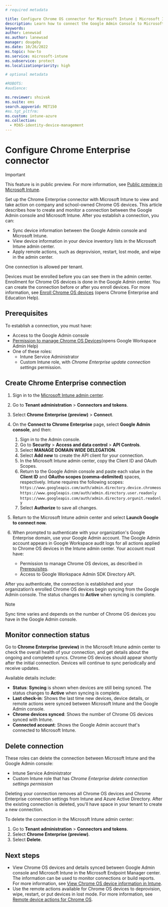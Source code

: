 ```yaml
---
# required metadata

title: Configure Chrome OS connector for Microsoft Intune | Microsoft Intune  
description: Learn how to connect the Google Admin Console to Microsoft Intune so that you can view and take action on enrolled Chrome OS devices.  
keywords:
author: Lenewsad
ms.author: lanewsad
manager: dougeby
ms.date: 10/26/2022  
ms.topic: how-to
ms.service: microsoft-intune
ms.subservice: protect
ms.localizationpriority: high

# optional metadata

#ROBOTS:
#audience:

ms.reviewer: shsivak
ms.suite: ems
search.appverid: MET150
#ms.tgt_pltfrm:
ms.custom: intune-azure
ms.collection: 
  - M365-identity-device-management
---
```


# Configure Chrome Enterprise connector  

> [!IMPORTANT]
> This feature is in public preview. For more information, see [Public preview in Microsoft Intune](../fundamentals/public-preview.md).   

Set up the Chrome Enterprise connector with Microsoft Intune to view and take action on company and school-owned Chrome OS devices. This article describes how to create and monitor a connection between the Google Admin console and Microsoft Intune. After you establish a connection, you can: 

* Sync device information between the Google Admin console and Microsoft Intune.    
* View device information in your device inventory lists in the Microsoft Intune admin center.
* Apply remote actions, such as deprovision, restart, lost mode, and wipe in the admin center.   

One connection is allowed per tenant. 

Devices must be enrolled before you can see them in the admin center. Enrollment for Chrome OS devices is done in the Google Admin center. You can create the connection before or after you enroll devices. For more information, see [Enroll Chrome OS devices](https://support.google.com/chrome/a/answer/1360534) (opens Chrome Enterprise and Education Help).    

## Prerequisites  
To establish a connection, you must have:   

* Access to the Google Admin console  
* [Permission to manage Chrome OS Devices](https://support.google.com/a/answer/9807615)(opens Google Workspace Admin Help)  
* One of these roles: 
   * Intune Service Administrator 
   * Custom Intune role, with *Chrome Enterprise update connection settings* permission.  

## Create Chrome Enterprise connection  

1. Sign in to the [Microsoft Intune admin center](https://go.microsoft.com/fwlink/?linkid=2109431).

2. Go to **Tenant administration** > **Connectors and tokens**.
3. Select **Chrome Enterprise (preview)** > **Connect**. 
4. On the **Connect to Chrome Enterprise** page, select **Google Admin console**, and then:  
   1. Sign in to the Admin console. 
   2. Go to **Security** > **Access and data control** > **API Controls**.  
   3. Select **MANAGE DOMAIN WIDE DELEGATION**.   
   4. Select **Add new** to create the API client for your connection.        
   3. In the Microsoft Intune admin center, copy the Client ID and OAuth Scopes.  
   4. Return to the Google Admin console and paste each value in the **Client ID** and **OAutho scopes (comma-delimited)** spaces, respectively. Intune requires the following scopes:  
    `https://www.googleapis.com/auth/admin.directory.device.chromeos`  
    `https://www.googleapis.com/auth/admin.directory.user.readonly`  
    `https://www.googleapis.com/auth/admin.directory.orgunit.readonly`  
   5. Select **Authorize** to save all changes. 
5. Return to the Microsoft Intune admin center and select **Launch Google to connect now.**     
6. When prompted to authenticate with your organization's Google Enterprise domain, use your Google Admin account. The Google Admin account appears in Google Workspace audit logs for all actions applied to Chrome OS devices in the Intune admin center. Your account must have:  
   * Permission to manage Chrome OS devices, as described in [Prerequisites](chrome-enterprise-connector-configure.md#prerequisites).  
   * Access to Google Workspace Admin SDK Directory API.  

After you authenticate, the connection is established and your organization’s enrolled Chrome OS devices begin syncing from the Google Admin console. The status changes to **Active** when syncing is complete. 

   >[!NOTE]
   > Sync time varies and depends on the number of Chrome OS devices you have in the Google Admin console.  

## Monitor connection status  
Go to **Chrome Enterprise (preview)** in the Microsoft Intune admin center to check the overall health of your connection, and get details about the ongoing and completed syncs. Chrome OS devices should appear shortly after the initial connection. Devices will continue to sync periodically and receive updates.   

Available details include:  

* **Status**: **Syncing** is shown when devices are still being synced. The status changes to **Active** when syncing is complete.  
* **Last check-in**: Shows the last time new devices, device details, or remote actions were synced between Microsoft Intune and the Google Admin console.   
* **Chrome devices synced**: Shows the number of Chrome OS devices synced with Intune.  
* **Connected account**: Shows the Google Admin account that's connected to Microsoft Intune.    

## Delete connection   
These roles can delete the connection between Microsoft Intune and the Google Admin console:  
* Intune Service Administrator  
* Custom Intune role that has *Chrome Enterprise delete connection settings permission*  

Deleting your connection removes all Chrome OS devices and Chrome Enterprise connection settings from Intune and Azure Active Directory. After the existing connection is deleted, you'll have space in your tenant to create a new connection.  

To delete the connection in the Microsoft Intune admin center:  
1. Go to **Tenant administration** > **Connectors and tokens**.  
2. Select **Chrome Enterprise (preview)**.  
3. Select **Delete**.  

## Next steps  
* View Chrome OS devices and details synced between Google Admin console and Microsoft Intune in the Microsoft Endpoint Manager center. The information can be used to monitor connections or build reports. For more information, see [View Chrome OS device information in Intune](chrome-enterprise-device-details.md).   
*  Use the remote actions available for Chrome OS devices to deprovision, wipe, restart, or put devices in lost mode. For more information, see [Remote device actions for Chrome OS](chrome-enterprise-remote-actions.md).  
